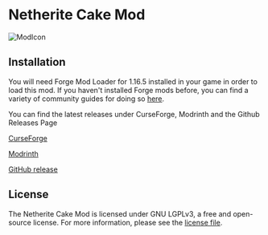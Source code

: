 # Netherite Cake Mod
![ModIcon](https://github.com/UnlikePaladin/netherite-cake/blob/main/src/main/resources/assets/ncake/ncake_logo.png?raw=true)

## Installation

You will need Forge Mod Loader for 1.16.5 installed in your game in order to load this mod. If you haven't installed Forge mods before, you can find a variety of community guides for doing so [here](https://minecraft.fandom.com/wiki/Mods/Installing_Forge_mods?direction=prev&oldid=1681077).

You can find the latest releases under CurseForge, Modrinth and the Github Releases Page

[CurseForge](https://www.curseforge.com/minecraft/mc-mods/netherite-cake)

[Modrinth](https://modrinth.com/mod/netherite-cake)

[GitHub release](https://github.com/UnlikePaladin/netherite-cake/releases)

## License

The Netherite Cake Mod is licensed under GNU LGPLv3, a free and open-source license. For more information, please see the [license file](LICENSE.txt).
